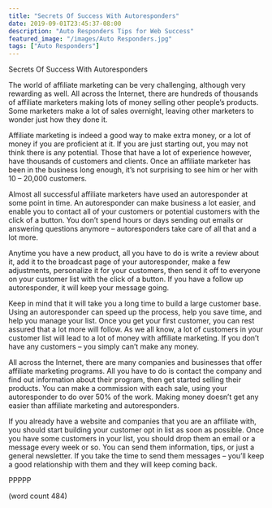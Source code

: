 ```yaml
---
title: "Secrets Of Success With Autoresponders"
date: 2019-09-01T23:45:37-08:00
description: "Auto Responders Tips for Web Success"
featured_image: "/images/Auto Responders.jpg"
tags: ["Auto Responders"]
---
```


Secrets Of Success With Autoresponders

The world of affiliate marketing can be very challenging, although very rewarding as well.  All across the Internet, there are hundreds of thousands of affiliate marketers making lots of money selling other people’s products.  Some marketers make a lot of sales overnight, leaving other marketers to wonder just how they done it.

Affiliate marketing is indeed a good way to make extra money, or a lot of money if you are proficient at it.  If you are just starting out, you may not think there is any potential.  Those that have a lot of experience however, have thousands of customers and clients.  Once an affiliate marketer has been in the business long enough, it’s not surprising to see him or her with 10 – 20,000 customers.

Almost all successful affiliate marketers have used an autoresponder at some point in time.  An autoresponder can make business a lot easier, and enable you to contact all of your customers or potential customers with the click of a button.  You don’t spend hours or days sending out emails or answering questions anymore – autoresponders take care of all that and a lot more.

Anytime you have a new product, all you have to do is write a review about it, add it to the broadcast page of your autoresponder, make a few adjustments, personalize it for your customers, then send it off to everyone on your customer list with the click of a button.  If you have a follow up autoresponder, it will keep your message going.

Keep in mind that it will take you a long time to build a large customer base.  Using an autoresponder can speed up the process, help you save time, and help you manage your list.  Once you get your first customer, you can rest assured that a lot more will follow.  As we all know, a lot of customers in your customer list will lead to a lot of money with affiliate marketing.  If you don’t have any customers – you simply can’t make any money.

All across the Internet, there are many companies and businesses that offer affiliate marketing programs.  All you have to do is contact the company and find out information about their program, then get started selling their products.  You can make a commission with each sale, using your autoresponder to do over 50% of the work. Making money doesn’t get any easier than affiliate marketing and autoresponders.

If you already have a website and companies that you are an affiliate with, you should start building your customer opt in list as soon as possible.  Once you have some customers in your list, you should drop them an email or a message every week or so.  You can send them information, tips, or just a general newsletter.  If you take the time to send them messages – you’ll keep a good relationship with them and they will keep coming back.

PPPPP

(word count 484)
